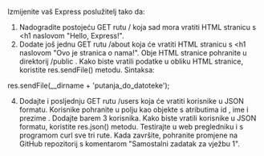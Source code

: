 Izmijenite vaš Express poslužitelj tako da:
1. Nadogradite postojeću GET rutu / koja sad mora vratiti HTML stranicu s <h1 naslovom "Hello,
Express!".
2. Dodate još jednu GET rutu /about koja će vratiti HTML stranicu s <h1 naslovom "Ovo je stranica o
nama!".
Obje HTML stranice pohranite u direktorij /public .
Kako biste vratili podatke u obliku HTML stranice, koristite res.sendFile() metodu.
Sintaksa:

res.sendFile(__dirname + 'putanja_do_datoteke');

4. Dodajte i posljednju GET rutu /users koja će vratiti korisnike u JSON formatu. Korisnike pohranite u
polju kao objekte s atributima id , ime i prezime . Dodajte barem 3 korisnika. Kako biste vratili
korisnike u JSON formatu, koristite res.json() metodu.
Testirajte u web pregledniku i s programom curl sve tri rute.
Kada završite, pohranite promjene na GitHub repozitorij s komentarom "Samostalni zadatak za vježbu 1".
